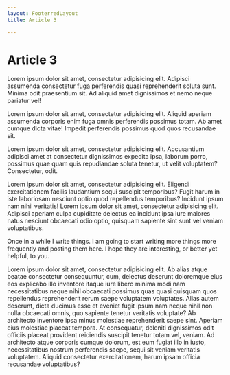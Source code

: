 ```yaml
---
layout: FooterredLayout
title: Article 3

---
```


# Article 3

Lorem ipsum dolor sit amet, consectetur adipisicing elit. Adipisci assumenda consectetur fuga perferendis quasi reprehenderit soluta sunt. Minima odit praesentium sit. Ad aliquid amet dignissimos et nemo neque pariatur vel!

Lorem ipsum dolor sit amet, consectetur adipisicing elit. Aliquid aperiam assumenda corporis enim fuga omnis perferendis possimus totam. Ab amet cumque dicta vitae! Impedit perferendis possimus quod quos recusandae sit.

Lorem ipsum dolor sit amet, consectetur adipisicing elit. Accusantium adipisci amet at consectetur dignissimos expedita ipsa, laborum porro, possimus quae quam quis repudiandae soluta tenetur, ut velit voluptatem? Consectetur, odit.

Lorem ipsum dolor sit amet, consectetur adipisicing elit. Eligendi exercitationem facilis laudantium sequi suscipit temporibus? Fugit harum in iste laboriosam nesciunt optio quod repellendus temporibus? Incidunt ipsum nam nihil veritatis!
Lorem ipsum dolor sit amet, consectetur adipisicing elit. Adipisci aperiam culpa cupiditate delectus ea incidunt ipsa iure maiores natus nesciunt obcaecati odio optio, quisquam sapiente sint sunt vel veniam voluptatibus.

Once in a while I write things. I am going
to start writing more things more frequently
and posting them here. I hope they are
interesting, or better yet helpful, to you.

Lorem ipsum dolor sit amet, consectetur adipisicing elit. Ab alias atque beatae consectetur consequuntur, cum, delectus deserunt doloremque eius eos explicabo illo inventore itaque iure libero minima modi nam necessitatibus neque nihil obcaecati possimus quas quasi quisquam quos repellendus reprehenderit rerum saepe voluptatem voluptates. Alias autem deserunt, dicta ducimus esse et eveniet fugit ipsum nam neque nihil non nulla obcaecati omnis, quo sapiente tenetur veritatis voluptate? Ab architecto inventore ipsa minus molestiae reprehenderit saepe sint. Aperiam eius molestiae placeat tempora. At consequatur, deleniti dignissimos odit officiis placeat provident reiciendis suscipit tenetur totam vel, veniam. Ad architecto atque corporis cumque dolorum, est eum fugiat illo in iusto, necessitatibus nostrum perferendis saepe, sequi sit veniam veritatis voluptatem. Aliquid consectetur exercitationem, harum ipsam officia recusandae voluptatibus?
